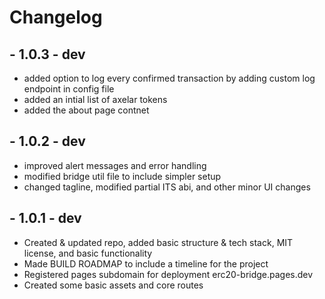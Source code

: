 # Changelog

## - 1.0.3 - dev

- added option to log every confirmed transaction by adding custom log endpoint in config file
- added an intial list of axelar tokens
- added the about page contnet

## - 1.0.2 - dev

- improved alert messages and error handling
- modified bridge util file to include simpler setup
- changed tagline, modified partial ITS abi, and other minor UI changes

## - 1.0.1 - dev

- Created & updated repo, added basic structure & tech stack, MIT license, and basic functionality
- Made BUILD ROADMAP to include a timeline for the project
- Registered pages subdomain for deployment erc20-bridge.pages.dev
- Created some basic assets and core routes
